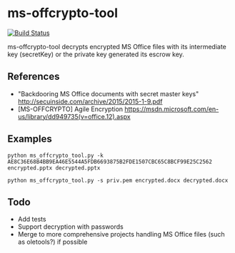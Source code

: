 # ms-offcrypto-tool

[![Build Status](https://travis-ci.org/nolze/ms-offcrypto-tool.svg?branch=master)](https://travis-ci.org/nolze/ms-offcrypto-tool)

ms-offcrypto-tool decrypts encrypted MS Office files with its intermediate key (secretKey) or the private key generated its escrow key.

## References

* "Backdooring MS Office documents with secret master keys" <http://secuinside.com/archive/2015/2015-1-9.pdf>
* [MS-OFFCRYPTO] Agile Encryption <https://msdn.microsoft.com/en-us/library/dd949735(v=office.12).aspx>

## Examples

~~~
python ms_offcrypto_tool.py -k AE8C36E68B4BB9EA46E5544A5FDB6693875B2FDE1507CBC65C8BCF99E25C2562 encrypted.pptx decrypted.pptx
~~~

~~~
python ms_offcrypto_tool.py -s priv.pem encrypted.docx decrypted.docx
~~~

## Todo

* Add tests
* Support decryption with passwords
* Merge to more comprehensive projects handling MS Office files (such as oletools?) if possible
